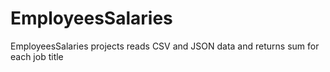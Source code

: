 # EmployeesSalaries
EmployeesSalaries projects reads CSV and JSON data and returns sum for each job title
